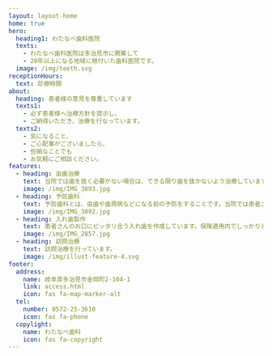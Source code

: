 ```yaml
---
layout: layout-home
home: true
hero:
  heading1: わたなべ歯科医院
  texts:
    - わたなべ歯科医院は多治見市に開業して
    - 20年以上になる地域に根付いた歯科医院です。
  image: /img/teeth.svg
receptionHours:
  text: 診療時間
about:
  heading: 患者様の意見を尊重しています
  texts1:
    - 必ず患者様へ治療方針を提示し、
    - ご納得いただき、治療を行なっています。
  texts2:
    - 気になること、
    - ご心配事がございましたら、
    - 些細なことでも
    - お気軽にご相談ください。
features:
  - heading: 虫歯治療
    text: 当院では歯を抜く必要がない場合は、できる限り歯を抜かないよう治療しています。また、治療の際にはなるべく痛みが少ないよう心がけています。
    image: /img/IMG_3893.jpg
  - heading: 予防歯科
    text: 予防歯科とは、虫歯や歯周病などになる前の予防をすることです。当院では患者さんの歯を守るために、歯磨きの指導などを大切にしています。
    image: /img/IMG_3892.jpg
  - heading: 入れ歯製作
    text: 患者さんのお口にピッタリ合う入れ歯を作成しています。保険適用内でしっかりと噛める良質な入れ歯をお作りします。
    image: /img/IMG_2857.jpg
  - heading: 訪問治療
    text: 訪問治療を行っています。
    image: /img/illust-feature-4.svg
footer:
  address:
    name: 岐阜県多治見市金岡町2-104-1
    link: access.html
    icon: fas fa-map-marker-alt
  tel:
    number: 0572-25-3610
    icon: fas fa-phone
  copylight:
    name: わたなべ歯科
    icon: fas fa-copyright
---
```

